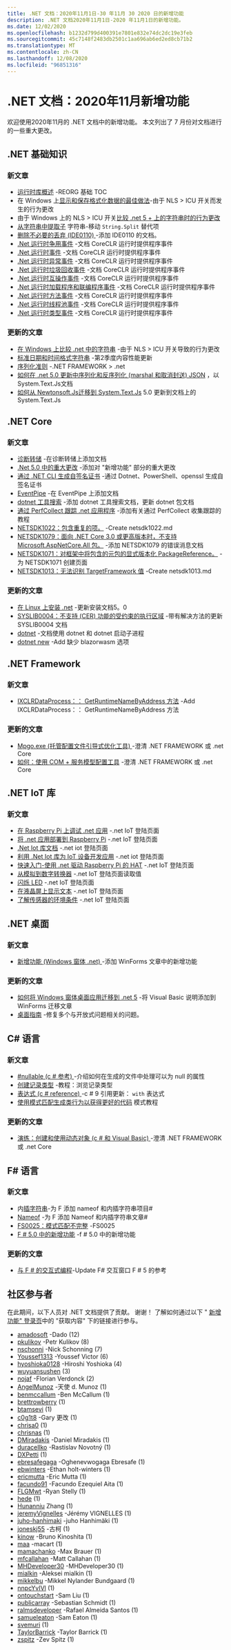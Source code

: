 ```yaml
---
title: .NET 文档：2020年11月1日-30 年11月 30 2020 日的新增功能
description: .NET 文档2020年11月1日-2020 年11月1日的新增功能。
ms.date: 12/02/2020
ms.openlocfilehash: b1232d799d400391e7801e832e74dc2dc19e3feb
ms.sourcegitcommit: 45c7148f2483db2501c1aa696ab6ed2ed8cb71b2
ms.translationtype: MT
ms.contentlocale: zh-CN
ms.lasthandoff: 12/08/2020
ms.locfileid: "96851316"
---
```

# <a name="net-docs-whats-new-for-november-2020"></a>.NET 文档：2020年11月新增功能

欢迎使用2020年11月的 .NET 文档中的新增功能。 本文列出了 7 月份对文档进行的一些重大更改。

## <a name="net-fundamentals"></a>.NET 基础知识

### <a name="new-articles"></a>新文章

- [运行时库概述](../standard/runtime-libraries-overview.md) -REORG 基础 TOC
- 在 Windows 上[显示和保存格式化数据的最佳做法](../standard/base-types/best-practices-display-data.md)-由于 NLS > ICU 开关而发生的行为更改
- 由于 Windows 上的 NLS > ICU 开关[比较 .net 5 + 上的字符串时的行为更改](../standard/base-types/string-comparison-net-5-plus.md)
- [从字符串中提取子](../standard/base-types/divide-up-strings.md) 字符串-移动 `String.Split` 替代项
- [删除不必要的丢弃 (IDE0110) ](../fundamentals/code-analysis/style-rules/ide0110.md) -添加 IDE0110 的文档。
- [.Net 运行时争用事件](../fundamentals/diagnostics/runtime-contention-events.md) -文档 CoreCLR 运行时提供程序事件
- [.Net 运行时事件](../fundamentals/diagnostics/runtime-events.md) -文档 CoreCLR 运行时提供程序事件
- [.Net 运行时异常事件](../fundamentals/diagnostics/runtime-exception-events.md) -文档 CoreCLR 运行时提供程序事件
- [.Net 运行时垃圾回收事件](../fundamentals/diagnostics/runtime-garbage-collection-events.md) -文档 CoreCLR 运行时提供程序事件
- [.Net 运行时互操作事件](../fundamentals/diagnostics/runtime-interop-events.md) -文档 CoreCLR 运行时提供程序事件
- [.Net 运行时加载程序和联编程序事件](../fundamentals/diagnostics/runtime-loader-binder-events.md) -文档 CoreCLR 运行时提供程序事件
- [.Net 运行时方法事件](../fundamentals/diagnostics/runtime-method-events.md) -文档 CoreCLR 运行时提供程序事件
- [.Net 运行时线程池事件](../fundamentals/diagnostics/runtime-thread-events.md) -文档 CoreCLR 运行时提供程序事件
- [.Net 运行时类型事件](../fundamentals/diagnostics/runtime-type-events.md) -文档 CoreCLR 运行时提供程序事件

### <a name="updated-articles"></a>更新的文章

- [在 Windows 上比较 .net 中的字符串](../standard/base-types/comparing.md) -由于 NLS > ICU 开关导致的行为更改
- [标准日期和时间格式字符串](../standard/base-types/standard-date-and-time-format-strings.md) -第2季度内容性能更新
- [序列化准则](../standard/serialization/serialization-guidelines.md) -.NET FRAMEWORK > .net
- [如何在 .net 5.0 更新中序列化和反序列化 (marshal 和取消封送) JSON](../standard/serialization/system-text-json-how-to.md) ，以 System.Text.Js文档
- [如何从 Newtonsoft.Js迁移到 System.Text.Js](../standard/serialization/system-text-json-migrate-from-newtonsoft-how-to.md) 5.0 更新到文档上的 System.Text.Js

## <a name="net-core"></a>.NET Core

### <a name="new-articles"></a>新文章

- [诊断转储](../core/diagnostics/dumps.md) -在诊断转储上添加文档
- [.Net 5.0 中的重大更改](../core/compatibility/5.0.md) -添加对 "新增功能" 部分的重大更改
- [通过 .NET CLI 生成自签名证书](../core/additional-tools/self-signed-certificates-guide.md) -通过 Dotnet、PowerShell、openssl 生成自签名证书
- [EventPipe](../core/diagnostics/eventpipe.md) -在 EventPipe 上添加文档
- [dotnet 工具搜索](../core/tools/dotnet-tool-search.md) -添加 dotnet 工具搜索文档，更新 dotnet 包文档
- [通过 PerfCollect 跟踪 .net 应用程序](../core/diagnostics/trace-perfcollect-lttng.md) -添加有关通过 PerfCollect 收集跟踪的教程
- [NETSDK1022：包含重复的项。](../core/tools/sdk-errors/netsdk1022.md) -Create netsdk1022.md
- [NETSDK1079：面向 .NET Core 3.0 或更高版本时，不支持 Microsoft.AspNetCore.All 包。](../core/tools/sdk-errors/netsdk1079.md) -添加 NETSDK1079 的错误消息文档
- [NETSDK1071：对框架中将包含的元包的显式版本化 PackageReference。](../core/tools/sdk-errors/netsdk1071.md) -为 NETSDK1071 创建页面
- [NETSDK1013：无法识别 TargetFramework 值](../core/tools/sdk-errors/netsdk1013.md) -Create netsdk1013.md

### <a name="updated-articles"></a>更新的文章

- [在 Linux 上安装 .net](../core/install/linux.md) -更新安装文档5。0
- [SYSLIB0004：不支持 (CER) 功能的受约束的执行区域](../core/compatibility/syslib0004.md) -带有解决方法的更新 SYSLIB0004 文档
- [dotnet](../core/diagnostics/dotnet-counters.md) -文档使用 dotnet 和 dotnet 启动子进程
- [dotnet new](../core/tools/dotnet-new.md) -Add 缺少 blazorwasm 选项

## <a name="net-framework"></a>.NET Framework

### <a name="new-articles"></a>新文章

- [IXCLRDataProcess：： GetRuntimeNameByAddress 方法](../framework/unmanaged-api/debugging/ixclrdataprocess-getruntimenamebyaddress-method.md) -Add IXCLRDataProcess：： GetRuntimeNameByAddress 方法

### <a name="updated-articles"></a>更新的文章

- [Mpgo.exe (托管配置文件引导式优化工具) ](../framework/tools/mpgo-exe-managed-profile-guided-optimization-tool.md) -澄清 .NET FRAMEWORK 或 .net Core
- [如何：使用 COM + 服务模型配置工具](../framework/wcf/feature-details/how-to-use-the-com-service-model-configuration-tool.md) -澄清 .NET FRAMEWORK 或 .net Core

## <a name="net-iot-libraries"></a>.NET IoT 库

### <a name="new-articles"></a>新文章

- [在 Raspberry Pi 上调试 .net 应用](../iot/debugging.md) -.net IoT 登陆页面
- [将 .net 应用部署到 Raspberry Pi](../iot/deployment.md) -.net IoT 登陆页面
- [.Net Iot 库文档](../iot/index.yml) -.net iot 登陆页面
- [利用 .Net Iot 库为 IoT 设备开发应用](../iot/intro.md) -.net iot 登陆页面
- [快速入门-使用 .net 驱动 Raspberry Pi 的 HAT](../iot/quickstarts/sensehat.md) -.net IoT 登陆页面
- [从模拟到数字转换器](../iot/tutorials/adc.md) -.net IoT 登陆页面读取值
- [闪烁 LED](../iot/tutorials/blink-led.md) -.net IoT 登陆页面
- [在液晶屏上显示文本](../iot/tutorials/lcd-display.md) -.net IoT 登陆页面
- [了解传感器的环境条件](../iot/tutorials/temp-sensor.md) -.net IoT 登陆页面

## <a name="net-desktop"></a>.NET 桌面

### <a name="new-articles"></a>新文章

- [新增功能 (Windows 窗体 .net) ](/dotnet/desktop/winforms/whats-new/?view=netdesktop-5.0) -添加 WinForms 文章中的新增功能

### <a name="updated-articles"></a>更新的文章

- [如何将 Windows 窗体桌面应用迁移到 .net 5](/dotnet/desktop/winforms/migration/?view=netdesktop-5.0) -将 Visual Basic 说明添加到 WinForms 迁移文章
- [桌面指南](/dotnet/desktop/?view=netdesktop-5.0) -修复多个与开放式问题相关的问题。

## <a name="c-language"></a>C# 语言

### <a name="new-articles"></a>新文章

- [#nullable (c # 参考) ](../csharp/language-reference/preprocessor-directives/preprocessor-nullable.md) -介绍如何在生成的文件中处理可以为 null 的属性
- [创建记录类型](../csharp/tutorials/exploration/records.md) -教程：浏览记录类型
- [表达式 (c # reference) ](../csharp/language-reference/operators/with-expression.md) -c # 9 引用更新： `with` 表达式
- [使用模式匹配生成类行为以获得更好的代码](../csharp/tutorials/exploration/patterns-objects.md) 模式教程

### <a name="updated-articles"></a>更新的文章

- [演练：创建和使用动态对象 (c # 和 Visual Basic) ](../csharp/programming-guide/types/walkthrough-creating-and-using-dynamic-objects.md) -澄清 .NET FRAMEWORK 或 .net Core

## <a name="f-language"></a>F# 语言

### <a name="new-articles"></a>新文章

- 内[插字符串](../fsharp/language-reference/interpolated-strings.md)-为 F 添加 nameof 和内插字符串项目#
- [Nameof](../fsharp/language-reference/nameof.md) -为 F 添加 Nameof 和内插字符串文章#
- [FS0025：模式匹配不完整](../fsharp/language-reference/compiler-messages/fs0025.md) -FS0025
- [F # 5.0 中的新增功能](../fsharp/whats-new/fsharp-50.md) -f # 5.0 中的新增功能

### <a name="updated-articles"></a>更新的文章

- [与 F \# 的交互式编程](../fsharp/tutorials/fsharp-interactive/index.md)-Update F# 交互窗口 F # 5 的参考

## <a name="community-contributors"></a>社区参与者

在此期间，以下人员对 .NET 文档提供了贡献。 谢谢！ 了解如何通过以下 " [新增功能" 登录页](index.yml)中的 "获取内容" 下的链接进行参与。

- [amadosoft](https://github.com/amadosoft) -Dado (12) 
- [pkulikov](https://github.com/pkulikov) -Petr Kulikov (8) 
- [nschonni](https://github.com/nschonni) -Nick Schonning (7) 
- [Youssef1313](https://github.com/Youssef1313) -Youssef Victor (6) 
- [hyoshioka0128](https://github.com/hyoshioka0128) -Hiroshi Yoshioka (4) 
- [wuyuansushen](https://github.com/wuyuansushen) (3) 
- [nojaf](https://github.com/nojaf) -Florian Verdonck (2) 
- [AngelMunoz](https://github.com/AngelMunoz) -天使 d. Munoz (1) 
- [benmccallum](https://github.com/benmccallum) -Ben McCallum (1) 
- [brettrowberry](https://github.com/brettrowberry) (1)
- [btamsevi](https://github.com/btamsevi) (1) 
- [c0g1t8](https://github.com/c0g1t8) -Gary 更改 (1) 
- [chrisa0](https://github.com/chrisa0) (1) 
- [chrisnas](https://github.com/chrisnas) (1) 
- [DMiradakis](https://github.com/DMiradakis) -Daniel Miradakis (1) 
- [duracellko](https://github.com/duracellko) -Rastislav Novotný (1) 
- [DXPetti](https://github.com/DXPetti) (1) 
- [ebresafegaga](https://github.com/ebresafegaga) -Oghenevwogaga Ebresafe (1) 
- [ebwinters](https://github.com/ebwinters) -Ethan holt-winters (1) 
- [ericmutta](https://github.com/ericmutta) -Eric Mutta (1) 
- [facundo91](https://github.com/facundo91) -Facundo Ezequiel Aita (1) 
- [FLGMwt](https://github.com/FLGMwt) -Ryan Stelly (1) 
- [hede](https://github.com/hede) (1) 
- [Hunanniu](https://github.com/hunanniu) Zhang (1) 
- [jeremyVignelles](https://github.com/jeremyVignelles) -Jérémy VIGNELLES (1) 
- [juho-hanhimaki](https://github.com/juho-hanhimaki) -juho Hanhimäki (1) 
- [joneskj55](https://github.com/joneskj55) -古柯 (1) 
- [kinow](https://github.com/kinow) -Bruno Kinoshita (1) 
- [maa](https://github.com/maa) -macart (1) 
- [mamachanko](https://github.com/mamachanko) -Max Brauer (1) 
- [mfcallahan](https://github.com/mfcallahan) -Matt Callahan (1) 
- [MHDeveloper30](https://github.com/MHDeveloper30) -MHDeveloper30 (1) 
- [mialkin](https://github.com/mialkin) -Aleksei mialkin (1) 
- [mikkelbu](https://github.com/mikkelbu) -Mikkel Nylander Bundgaard (1) 
- [nnpcYvIVl](https://github.com/nnpcYvIVl) (1) 
- [ontouchstart](https://github.com/ontouchstart) -Sam Liu (1) 
- [publicarray](https://github.com/publicarray) -Sebastian Schmidt (1) 
- [ralmsdeveloper](https://github.com/ralmsdeveloper) -Rafael Almeida Santos (1) 
- [samueleaton](https://github.com/samueleaton) -Sam Eaton (1) 
- [svemuri](https://github.com/svemuri-dev) (1) 
- [TaylorBarrick](https://github.com/TaylorBarrick) -Taylor Barrick (1) 
- [zspitz](https://github.com/zspitz) -Zev Spitz (1) 
